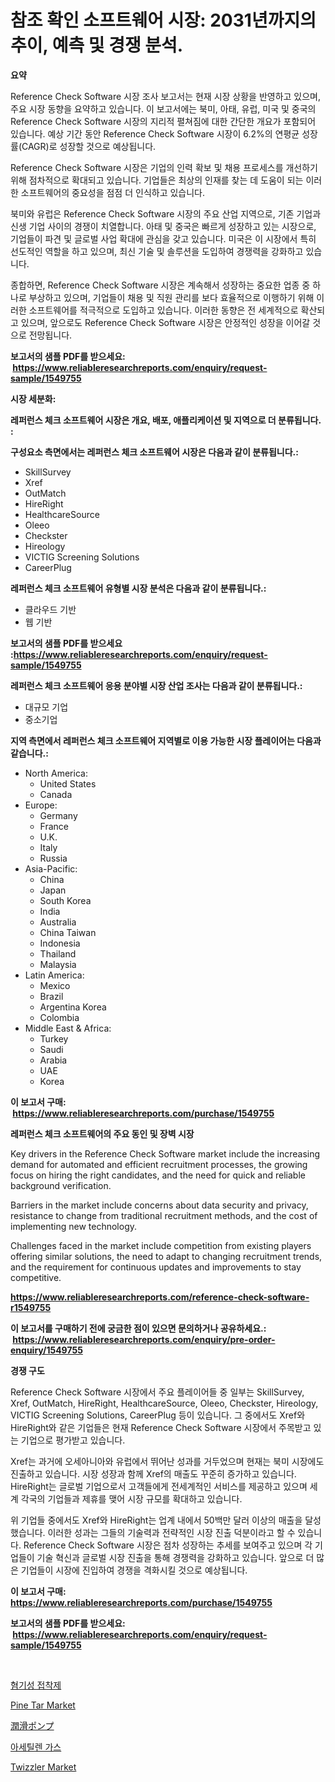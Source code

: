 <p><h1>참조 확인 소프트웨어 시장: 2031년까지의 추이, 예측 및 경쟁 분석.</h1></p><p><strong>요약</strong></p>
<p><p>Reference Check Software 시장 조사 보고서는 현재 시장 상황을 반영하고 있으며, 주요 시장 동향을 요약하고 있습니다. 이 보고서에는 북미, 아태, 유럽, 미국 및 중국의 Reference Check Software 시장의 지리적 펼쳐짐에 대한 간단한 개요가 포함되어 있습니다. 예상 기간 동안 Reference Check Software 시장이 6.2%의 연평균 성장률(CAGR)로 성장할 것으로 예상됩니다.</p><p>Reference Check Software 시장은 기업의 인력 확보 및 채용 프로세스를 개선하기 위해 점차적으로 확대되고 있습니다. 기업들은 최상의 인재를 찾는 데 도움이 되는 이러한 소프트웨어의 중요성을 점점 더 인식하고 있습니다.</p><p>북미와 유럽은 Reference Check Software 시장의 주요 산업 지역으로, 기존 기업과 신생 기업 사이의 경쟁이 치열합니다. 아태 및 중국은 빠르게 성장하고 있는 시장으로, 기업들이 파견 및 글로벌 사업 확대에 관심을 갖고 있습니다. 미국은 이 시장에서 특히 선도적인 역할을 하고 있으며, 최신 기술 및 솔루션을 도입하여 경쟁력을 강화하고 있습니다.</p><p>종합하면, Reference Check Software 시장은 계속해서 성장하는 중요한 업종 중 하나로 부상하고 있으며, 기업들이 채용 및 직원 관리를 보다 효율적으로 이행하기 위해 이러한 소프트웨어를 적극적으로 도입하고 있습니다. 이러한 동향은 전 세계적으로 확산되고 있으며, 앞으로도 Reference Check Software 시장은 안정적인 성장을 이어갈 것으로 전망됩니다.</p></p>
<p><strong>보고서의 샘플 PDF를 받으세요: &nbsp;<a href="https://www.reliableresearchreports.com/enquiry/request-sample/1549755">https://www.reliableresearchreports.com/enquiry/request-sample/1549755</a></strong></p>
<p><strong>시장 세분화:</strong></p>
<p><strong> 레퍼런스 체크 소프트웨어 시장은 개요, 배포, 애플리케이션 및 지역으로 더 분류됩니다. :</strong></p>
<p><strong>구성요소 측면에서는 레퍼런스 체크 소프트웨어 시장은 다음과 같이 분류됩니다.:</strong></p>
<p><ul><li>SkillSurvey</li><li>Xref</li><li>OutMatch</li><li>HireRight</li><li>HealthcareSource</li><li>Oleeo</li><li>Checkster</li><li>Hireology</li><li>VICTIG Screening Solutions</li><li>CareerPlug</li></ul></p>
<p><strong> 레퍼런스 체크 소프트웨어 유형별 시장 분석은 다음과 같이 분류됩니다.:</strong></p>
<p><ul><li>클라우드 기반</li><li>웹 기반</li></ul></p>
<p><strong>보고서의 샘플 PDF를 받으세요 :<a href="https://www.reliableresearchreports.com/enquiry/request-sample/1549755">https://www.reliableresearchreports.com/enquiry/request-sample/1549755</a></strong></p>
<p><strong> 레퍼런스 체크 소프트웨어 응용 분야별 시장 산업 조사는 다음과 같이 분류됩니다.:</strong></p>
<p><ul><li>대규모 기업</li><li>중소기업</li></ul></p>
<p><strong>지역 측면에서 레퍼런스 체크 소프트웨어 지역별로 이용 가능한 시장 플레이어는 다음과 같습니다.:</strong></p>
<p><ul>
    <li>
        North America:
        <ul>
            <li>United States</li>
            <li>Canada</li>
        </ul>
    </li>
    <li>
        Europe:
        <ul>
            <li>Germany</li>
            <li>France</li>
            <li>U.K.</li>
            <li>Italy</li>
            <li>Russia</li>
        </ul>
    </li>
    <li>
        Asia-Pacific:
        <ul>
            <li>China</li>
            <li>Japan</li>
            <li>South Korea</li>
            <li>India</li>
            <li>Australia</li>
            <li>China Taiwan</li>
            <li>Indonesia</li>
            <li>Thailand</li>
            <li>Malaysia</li>
        </ul>
    </li>
    <li>
        Latin America:
        <ul>
            <li>Mexico</li>
            <li>Brazil</li>
            <li>Argentina Korea</li>
            <li>Colombia</li>
        </ul>
    </li>
    <li>
        Middle East & Africa:
        <ul>
            <li>Turkey</li>
            <li>Saudi</li>
            <li>Arabia</li>
            <li>UAE</li>
            <li>Korea</li>
        </ul>
    </li>
    </ul></p>
<p><strong>이 보고서 구매: &nbsp;<a href="https://www.reliableresearchreports.com/purchase/1549755">https://www.reliableresearchreports.com/purchase/1549755</a></strong></p>
<p><strong>레퍼런스 체크 소프트웨어의 주요 동인 및 장벽 시장</strong></p>
<p><p>Key drivers in the Reference Check Software market include the increasing demand for automated and efficient recruitment processes, the growing focus on hiring the right candidates, and the need for quick and reliable background verification.</p><p>Barriers in the market include concerns about data security and privacy, resistance to change from traditional recruitment methods, and the cost of implementing new technology.</p><p>Challenges faced in the market include competition from existing players offering similar solutions, the need to adapt to changing recruitment trends, and the requirement for continuous updates and improvements to stay competitive.</p></p>
<p><strong><a href="https://www.reliableresearchreports.com/reference-check-software-r1549755">https://www.reliableresearchreports.com/reference-check-software-r1549755</a></strong></p>
<p><strong>이 보고서를 구매하기 전에 궁금한 점이 있으면 문의하거나 공유하세요.: &nbsp;<a href="https://www.reliableresearchreports.com/enquiry/pre-order-enquiry/1549755">https://www.reliableresearchreports.com/enquiry/pre-order-enquiry/1549755</a></strong></p>
<p><strong>경쟁 구도</strong></p>
<p><p>Reference Check Software 시장에서 주요 플레이어들 중 일부는 SkillSurvey, Xref, OutMatch, HireRight, HealthcareSource, Oleeo, Checkster, Hireology, VICTIG Screening Solutions, CareerPlug 등이 있습니다. 그 중에서도 Xref와 HireRight와 같은 기업들은 현재 Reference Check Software 시장에서 주목받고 있는 기업으로 평가받고 있습니다.</p><p>Xref는 과거에 오세아니아와 유럽에서 뛰어난 성과를 거두었으며 현재는 북미 시장에도 진출하고 있습니다. 시장 성장과 함께 Xref의 매출도 꾸준히 증가하고 있습니다. HireRight는 글로벌 기업으로서 고객들에게 전세계적인 서비스를 제공하고 있으며 세계 각국의 기업들과 제휴를 맺어 시장 규모를 확대하고 있습니다.</p><p>위 기업들 중에서도 Xref와 HireRight는 업계 내에서 50백만 달러 이상의 매출을 달성했습니다. 이러한 성과는 그들의 기술력과 전략적인 시장 진출 덕분이라고 할 수 있습니다. Reference Check Software 시장은 점차 성장하는 추세를 보여주고 있으며 각 기업들이 기술 혁신과 글로벌 시장 진출을 통해 경쟁력을 강화하고 있습니다. 앞으로 더 많은 기업들이 시장에 진입하여 경쟁을 격화시킬 것으로 예상됩니다.</p></p>
<p><strong>이 보고서 구매: &nbsp; <a href="https://www.reliableresearchreports.com/purchase/1549755">https://www.reliableresearchreports.com/purchase/1549755</a></strong></p>
<p><strong>보고서의 샘플 PDF를 받으세요: &nbsp;<a href="https://www.reliableresearchreports.com/enquiry/request-sample/1549755">https://www.reliableresearchreports.com/enquiry/request-sample/1549755</a></strong><strong></strong></p>
<p>&nbsp;</p>
<p><p><a href="https://github.com/royErdmtyan906778/Market-Research-Report-List-1/blob/main/792774216722.md">혐기성 접착제</a></p><p><a href="https://issuu.com/reportprime-2/docs/pine-tar-market-size-2030.pptx">Pine Tar Market</a></p><p><a href="https://github.com/NashBeahan2023/Market-Research-Report-List-1/blob/main/889507218232.md">潤滑ポンプ</a></p><p><a href="https://github.com/Maeennan456456/Market-Research-Report-List-1/blob/main/396852116721.md">아세틸렌 가스</a></p><p><a href="https://github.com/peachesmcdowel1/Market-Research-Report-List-2/blob/main/twizzler-market.md">Twizzler Market</a></p></p>